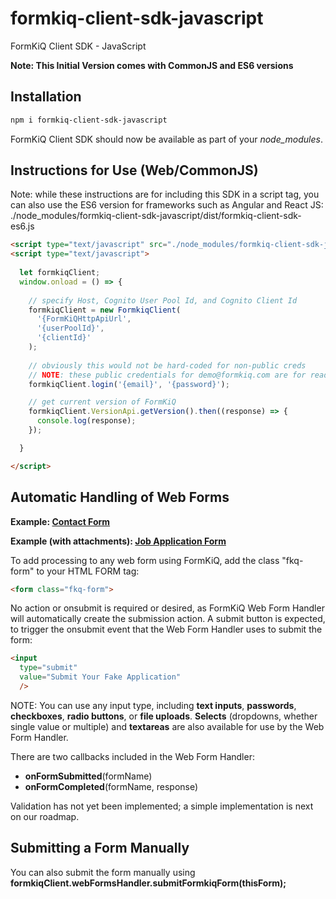 # formkiq-client-sdk-javascript
FormKiQ Client SDK - JavaScript

**Note: This Initial Version comes with CommonJS and ES6 versions**

## Installation
```sh
npm i formkiq-client-sdk-javascript
```

FormKiQ Client SDK should now be available as part of your *node_modules*.

## Instructions for Use (Web/CommonJS)
Note: while these instructions are for including this SDK in a script tag, you can also use the ES6 version for frameworks such as Angular and React JS: ./node_modules/formkiq-client-sdk-javascript/dist/formkiq-client-sdk-es6.js


```html
<script type="text/javascript" src="./node_modules/formkiq-client-sdk-javascript/dist/web-cjs/formkiq-client-sdk-cjs.js"></script>
<script type="text/javascript">
      
  let formkiqClient;
  window.onload = () => {
    
    // specify Host, Cognito User Pool Id, and Cognito Client Id
    formkiqClient = new FormkiqClient(
      '{FormKiQHttpApiUrl',
      '{userPoolId}',
      '{clientId}'
    );
    
    // obviously this would not be hard-coded for non-public creds
    // NOTE: these public credentials for demo@formkiq.com are for read-only access
    formkiqClient.login('{email}', '{password}');

    // get current version of FormKiQ
    formkiqClient.VersionApi.getVersion().then((response) => {
      console.log(response);
    });

  }

</script>
```

## Automatic Handling of Web Forms

**Example: [Contact Form](https://github.com/formkiq/formkiq-webform-examples-contact)**

**Example (with attachments): [Job Application Form](https://github.com/formkiq/formkiq-webform-examples-jobapplication)**

To add processing to any web form using FormKiQ, add the class "fkq-form" to your HTML FORM tag:

```html
<form class="fkq-form">
```

No action or onsubmit is required or desired, as FormKiQ Web Form Handler will automatically create the submission action. A submit button is expected, to trigger the onsubmit event that the Web Form Handler uses to submit the form:

```html
<input
  type="submit"
  value="Submit Your Fake Application"
  />
```

NOTE: You can use any input type, including **text inputs**, **passwords**, **checkboxes**, **radio buttons**, or **file uploads**. **Selects** (dropdowns, whether single value or multiple) and **textareas** are also available for use by the Web Form Handler. 

There are two callbacks included in the Web Form Handler:
- **onFormSubmitted**(formName)
- **onFormCompleted**(formName, response)

Validation has not yet been implemented; a simple implementation is next on our roadmap.

## Submitting a Form Manually

You can also submit the form manually using **formkiqClient.webFormsHandler.submitFormkiqForm(thisForm);**



